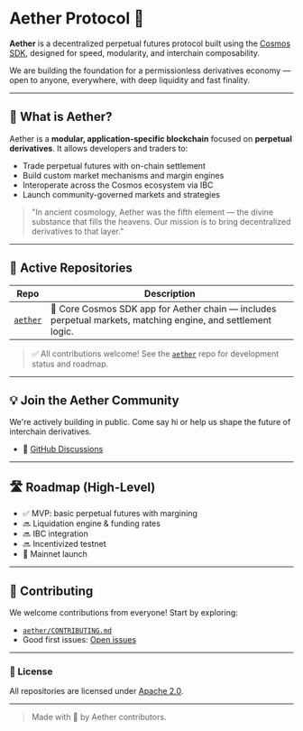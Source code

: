 # Aether Protocol 🌌

**Aether** is a decentralized perpetual futures protocol built using the [Cosmos SDK](https://docs.cosmos.network/), designed for speed, modularity, and interchain composability.

We are building the foundation for a permissionless derivatives economy — open to anyone, everywhere, with deep liquidity and fast finality.

---

## 🧠 What is Aether?

Aether is a **modular, application-specific blockchain** focused on **perpetual derivatives**. It allows developers and traders to:

- Trade perpetual futures with on-chain settlement
- Build custom market mechanisms and margin engines
- Interoperate across the Cosmos ecosystem via IBC
- Launch community-governed markets and strategies

> "In ancient cosmology, Aether was the fifth element — the divine substance that fills the heavens. Our mission is to bring decentralized derivatives to that layer."

---

## 🔭 Active Repositories

| Repo | Description |
|------|-------------|
| [`aether`](https://github.com/aether-proj/aether) | 🎯 Core Cosmos SDK app for Aether chain — includes perpetual markets, matching engine, and settlement logic. |

> ✅ All contributions welcome! See the [`aether`](https://github.com/aether-proj/aether) repo for development status and roadmap.

---

## 💡 Join the Aether Community

We're actively building in public. Come say hi or help us shape the future of interchain derivatives.

- 🧵 [GitHub Discussions](https://github.com/aether-proj/aether/discussions)

---

## 🛣️ Roadmap (High-Level)

- ✅ MVP: basic perpetual futures with margining
- 🔜 Liquidation engine & funding rates
- 🔜 IBC integration
- 🔜 Incentivized testnet
- 🚀 Mainnet launch

---

## 🤝 Contributing

We welcome contributions from everyone! Start by exploring:

- [`aether/CONTRIBUTING.md`](https://github.com/aether-proj/aether/blob/main/CONTRIBUTING.md)
- Good first issues: [Open issues](https://github.com/aether-proj/aether/issues?q=is%3Aissue+is%3Aopen+label%3A%22good+first+issue%22)

---

### 📜 License

All repositories are licensed under [Apache 2.0](https://www.apache.org/licenses/LICENSE-2.0).

---

> Made with 💙 by Aether contributors.

